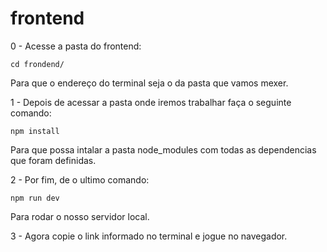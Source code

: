# frontend

0 - Acesse a pasta do frontend:
```
cd frondend/
```
Para que o endereço do terminal seja o da pasta que vamos mexer.

1 - Depois de acessar a pasta onde iremos trabalhar faça o seguinte comando:
```
npm install
```
Para que possa intalar a pasta node_modules com todas as dependencias que foram definidas.

2 - Por fim, de o ultimo comando:
```
npm run dev
```
Para rodar o nosso servidor local.

3 - Agora copie o link informado no terminal e jogue no navegador.
